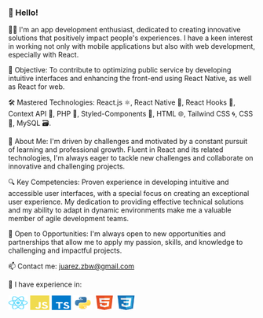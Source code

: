### 👋 Hello!

👨‍💻 I'm an app development enthusiast, dedicated to creating innovative solutions that positively impact people's experiences. I have a keen interest in working not only with mobile applications but also with web development, especially with React.

🎯 Objective: To contribute to optimizing public service by developing intuitive interfaces and enhancing the front-end using React Native, as well as React for web.

🛠️ Mastered Technologies: React.js ⚛️, React Native 📱, React Hooks 🎣, Context API 🔄, PHP 🐘, Styled-Components 💅, HTML 🌐, Tailwind CSS 🌀, CSS 🎨, MySQL 🗃️.

🚀 About Me: I'm driven by challenges and motivated by a constant pursuit of learning and professional growth. Fluent in React and its related technologies, I'm always eager to tackle new challenges and collaborate on innovative and challenging projects.

🔍 Key Competencies: Proven experience in developing intuitive and accessible user interfaces, with a special focus on creating an exceptional user experience. My dedication to providing effective technical solutions and my ability to adapt in dynamic environments make me a valuable member of agile development teams.

💬 Open to Opportunities: I'm always open to new opportunities and partnerships that allow me to apply my passion, skills, and knowledge to challenging and impactful projects.

📫 Contact me: juarez.zbw@gmail.com

💼 I have experience in:
<div style="display: inline_block">
  <img align="center" alt="React" height="30" width="40" src="https://raw.githubusercontent.com/devicons/devicon/master/icons/react/react-original.svg">
  <img align="center" alt="Js" height="30" width="40" src="https://raw.githubusercontent.com/devicons/devicon/master/icons/javascript/javascript-plain.svg">
  <img align="center" alt="Ts" height="30" width="40" src="https://raw.githubusercontent.com/devicons/devicon/master/icons/typescript/typescript-plain.svg">
  <img align="center" alt="Python" height="30" width="40" src="https://raw.githubusercontent.com/devicons/devicon/master/icons/python/python-original.svg">
  <img align="center" alt="HTML" height="30" width="40" src="https://raw.githubusercontent.com/devicons/devicon/master/icons/html5/html5-original.svg">
  <img align="center" alt="CSS" height="30" width="40" src="https://raw.githubusercontent.com/devicons/devicon/master/icons/css3/css3-original.svg">
</div>
